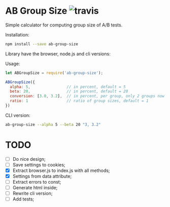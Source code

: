 # AB Group Size ![travis](https://travis-ci.org/fliptheweb/ab-group-size.svg)
Simple calculator for computing group size of A/B tests.

Installation:
```sh
npm install --save ab-group-size
```

Library have the browser, node.js and cli versions:

Usage:
```js
let ABGroupSize = require('ab-group-size');

ABGroupSize({
  alpha: 5,                // in percent, default = 5
  beta: 20,                // in percent, default = 20
  conversion: [3.0, 3.2],  // in percent, per group, only 2 groups now
  ratio: 1                 // ratio of group sizes, default = 1
})
```

CLI version:
```sh
ab-group-size --alpha 5 --beta 20 "3, 3.2"
```

# TODO
- [ ] Do nice design;
- [ ] Save settings to cookies;
- [x] Extract browser.js to index.js with all methods;
- [x] Settings from data attribute;
- [ ] Extract errors to const;
- [ ] Generate html inside;
- [ ] Rewrite cli version;
- [ ] Add tests;
